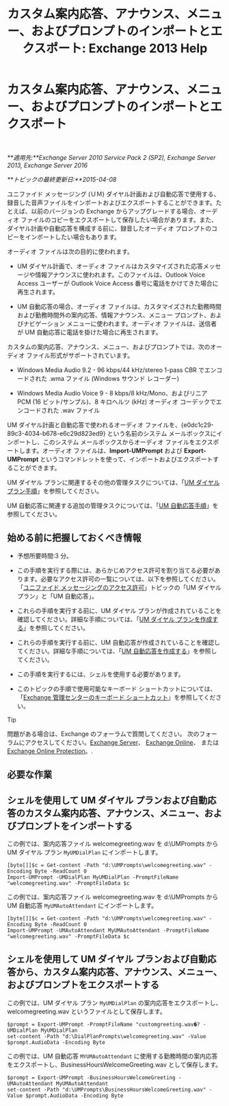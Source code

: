 ﻿---
title: 'カスタム案内応答、アナウンス、メニュー、およびプロンプトのインポートとエクスポート: Exchange 2013 Help'
TOCTitle: カスタム案内応答、アナウンス、メニュー、およびプロンプトのインポートとエクスポート
ms:assetid: e82da5d5-625f-4d8b-8d31-ac45513aacfd
ms:mtpsurl: https://technet.microsoft.com/ja-jp/library/Ee681667(v=EXCHG.150)
ms:contentKeyID: 54652988
ms.date: 04/24/2018
mtps_version: v=EXCHG.150
ms.translationtype: HT
---

# カスタム案内応答、アナウンス、メニュー、およびプロンプトのインポートとエクスポート

 

_**適用先:**Exchange Server 2010 Service Pack 2 (SP2), Exchange Server 2013, Exchange Server 2016_

_**トピックの最終更新日:**2015-04-08_

ユニファイド メッセージング (ＵＭ) ダイヤル計画および自動応答で使用する、録音した音声ファイルをインポートおよびエクスポートすることができます。たとえば、以前のバージョンの Exchange からアップグレードする場合、オーディオ ファイルのコピーをエクスポートして保存したい場合があります。また、ダイヤル計画や自動応答を構成する前に、録音したオーディオ プロンプトのコピーをインポートしたい場合もあります。

オーディオ ファイルは次の目的に使われます。

  - UM ダイヤル計画で、オーディオ ファイルはカスタマイズされた応答メッセージや情報アナウンスに使われます。このファイルは、Outlook Voice Access ユーザーが Outlook Voice Access 番号に電話をかけてきた場合に再生されます。

  - UM 自動応答の場合、オーディオ ファイルは、カスタマイズされた勤務時間および勤務時間外の案内応答、情報アナウンス、メニュー プロンプト、およびナビゲーション メニューに使われます。オーディオ ファイルは、送信者が UM 自動応答に電話を掛けた場合に再生されます。

カスタムの案内応答、アナウンス、メニュー、およびプロンプトでは、次のオーディオ ファイル形式がサポートされています。

  - Windows Media Audio 9.2 - 96 kbps/44 kHz/stereo 1-pass CBR でエンコードされた .wma ファイル (Windows サウンド レコーダー)

  - Windows Media Audio Voice 9 - 8 kbps/8 kHz/Mono、およびリニア PCM (16 ビット/サンプル)、8 キロヘルツ (kHz) オーディオ コーデックでエンコードされた .wav ファイル

UM ダイヤル計画と自動応答で使われるオーディオ ファイルを、{e0dc1c29-89c3-4034-b678-e6c29d823ed9} という名前のシステム メールボックスにインポートし、このシステム メールボックスからオーディオ ファイルをエクスポートします。オーディオ ファイルは、**Import-UMPrompt** および **Export-UMPrompt** というコマンドレットを使って、インポートおよびエクスポートすることができます。

UM ダイヤル プランに関連するその他の管理タスクについては、「[UM ダイヤル プラン手順](um-dial-plan-procedures-exchange-2013-help.md)」を参照してください。

UM 自動応答に関連する追加の管理タスクについては、「[UM 自動応答手順](um-auto-attendant-procedures-exchange-2013-help.md)」を参照してください。

## 始める前に把握しておくべき情報

  - 予想所要時間:3 分。

  - この手順を実行する際には、あらかじめアクセス許可を割り当てる必要があります。必要なアクセス許可の一覧については、以下を参照してください。「[ユニファイド メッセージングのアクセス許可](unified-messaging-permissions-exchange-2013-help.md)」トピックの「UM ダイヤル プラン」と「UM 自動応答」。

  - これらの手順を実行する前に、UM ダイヤル プランが作成されていることを確認してください。詳細な手順については、「[UM ダイヤル プランを作成する](create-a-um-dial-plan-exchange-2013-help.md)」を参照してください。

  - これらの手順を実行する前に、UM 自動応答が作成されていることを確認してください。詳細な手順については、「[UM 自動応答を作成する](create-a-um-auto-attendant-exchange-2013-help.md)」を参照してください。

  - この手順を実行するには、シェルを使用する必要があります。

  - このトピックの手順で使用可能なキーボード ショートカットについては、「[Exchange 管理センターのキーボード ショートカット](keyboard-shortcuts-in-the-exchange-admin-center-exchange-online-protection-help.md)」を参照してください。


> [!TIP]
> 問題がある場合は、Exchange のフォーラムで質問してください。 次のフォーラムにアクセスしてください。<A href="https://go.microsoft.com/fwlink/p/?linkid=60612">Exchange Server</A>、 <A href="https://go.microsoft.com/fwlink/p/?linkid=267542">Exchange Online</A>、 または <A href="https://go.microsoft.com/fwlink/p/?linkid=285351">Exchange Online Protection</A>。.



## 必要な作業

## シェルを使用して UM ダイヤル プランおよび自動応答のカスタム案内応答、アナウンス、メニュー、およびプロンプトをインポートする

この例では、案内応答ファイル welcomegreeting.wav を d:\\UMPrompts から UM ダイヤル プラン `MyUMDialPlan` にインポートします。

    [byte[]]$c = Get-content -Path "d:\UMPrompts\welcomegreeting.wav" -Encoding Byte -ReadCount 0
    Import-UMPrompt -UMDialPlan MyUMDialPlan -PromptFileName "welcomegreeting.wav" -PromptFileData $c

この例では、案内応答ファイル welcomegreeting.wav を d:\\UMPrompts から UM 自動応答 `MyUMAutoAttendant` にインポートします。

    [byte[]]$c = Get-content -Path "d:\UMPrompts\welcomegreeting.wav" -Encoding Byte -ReadCount 0
    Import-UMPrompt -UMAutoAttendant MyUMAutoAttendant -PromptFileName "welcomegreeting.wav" -PromptFileData $c

## シェルを使用して UM ダイヤル プランおよび自動応答から、カスタム案内応答、アナウンス、メニュー、およびプロンプトをエクスポートする

この例では、UM ダイヤル プラン `MyUMDialPlan` の案内応答をエクスポートし、welcomegreeting.wav というファイルとして保存します。

    $prompt = Export-UMPrompt -PromptFileName "customgreeting.wav�? -UMDialPlan MyUMDialPlan
    set-content -Path "d:\DialPlanPrompts\welcomegreeting.wav" -Value $prompt.AudioData -Encoding Byte

この例では、UM 自動応答 `MYUMAutoAttendant` に使用する勤務時間の案内応答をエクスポートし、BusinessHoursWelcomeGreeting.wav として保存します。

    $prompt = Export-UMPrompt -BusinessHoursWelcomeGreeting -UMAutoAttendant MyUMAutoAttendant
    set-content -Path "d:\UMPrompts\BusinessHoursWelcomeGreeting.wav" -Value $prompt.AudioData -Encoding Byte

